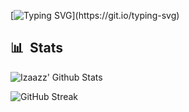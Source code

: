[![Typing SVG](https://readme-typing-svg.herokuapp.com/?color=FF6970&size=35&left=true&vCenter=true&width=1000&lines=Oiê!,+eu+sou+a+Iza!;Eu+curso+informática+no+Coltec-UFMG;Seja+bem+vindo+ao+meu+perfil!)](https://git.io/typing-svg)


## 📊 &nbsp;Stats

![Izaazz' Github Stats](https://github-readme-stats.vercel.app/api?username=Izaazz&hide=contribs,prs&show_icons=true&bg_color=0d1116&title_color=FF6970&text_color=CBDFCB&icon_color=2BB0F0)

![GitHub Streak](https://github-readme-streak-stats.herokuapp.com/?user=Izaazz&theme=dark&count_private=true&bg_color=0d1116&title_color=FF6970&text_color=CBDFCB&icon_color=2BB0F0)

